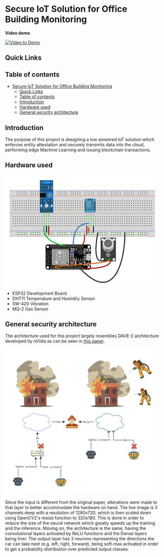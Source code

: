 # Secure IoT Solution for Office Building Monitoring

**Video demo**

[![Video to Demo](https://tinyurl.com/47mbxskc)](https://youtu.be/OZWl-8FuKec "Secure IoT Solution for Office Building Monitoring Demo")

## Quick Links

## Table of contents

- [Secure IoT Solution for Office Building Monitoring](#secure-iot-solution-for-office-building-monitoring)
  - [Quick Links](#quick-links)
  - [Table of contents](#table-of-contents)
  - [Introduction](#introduction)
  - [Hardware used](#hardware-used)
  - [General security architecture](#general-security-architecture)

## Introduction

The purpose of this project is designing a low-powered IoT solution which enforces entity attestation and
securely transmits data into the cloud, performing edge Machine Learning and
issuing blockchain transactions.

## Hardware used

![IoT Node Design](etc/docs/diagrams/images/hw_diagram.png)

- ESP32 Development Board
- DHT11 Temperature and Humidity Sensor
- SW-420 Vibration
- MQ-2 Gas Sensor

## General security architecture

The architecture used for this project largely resembles DAVE-2 architecture developed by nVidia as can be seen in [this paper](https://developer.nvidia.com/blog/deep-learning-self-driving-cars/).

![Architecture of the neural network](etc/docs/diagrams/images/firefighters_diagram.png)

Since the input is different from the original paper, alterations were made to that layer to better accommodate the hardware on hand.
The live image is 3 channels deep with a resolution of 1280x720, which is then scaled down using OpenCV2's resize function to 320x180. This is done in order to reduce the size of the neural network which greatly speeds up the training and the inference.
Moving on, the architecture is the same, having the convolutional layers activated by ReLU functions and the Dense layers being liner. The output layer has 3 neurons representing the directions the car can take next (e.g. left, right, forward), being soft-max activated in order to get a probability distribution over predicted output classes.
